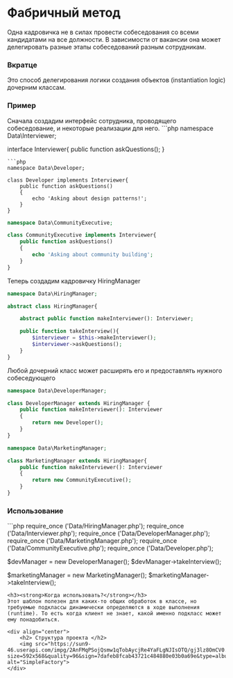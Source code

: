 # Фабричный метод

Одна кадровичка не в силах провести собеседования со всеми кандидатами на все должности. В зависимости от вакансии она может делегировать разные этапы собеседований разным сотрудникам.
<h3><strong>Вкратце</strong></h3>
Это способ делегирования логики создания объектов (instantiation logic) дочерним классам.
<h3><strong>Пример</strong></h3>
Сначала создадим интерфейс сотрудника, проводящего собеседование, и некоторые реализации для него.
```php
namespace Data\Interviewer;

interface Interviewer{
    public function askQuestions();
}
```
```php
namespace Data\Developer;

class Developer implements Interviewer{
    public function askQuestions()
    {
        echo 'Asking about design patterns!';
    }
}
```
```php
namespace Data\CommunityExecutive;

class CommunityExecutive implements Interviewer{
    public function askQuestions()
    {
        echo 'Asking about community building';
    }
}
```
Теперь создадим кадровичку HiringManager
```php
namespace Data\HiringManager;

abstract class HiringManager{

    abstract public function makeInterviewer(): Interviewer;

    public function takeInterview(){
        $interviewer = $this->makeInterviewer();
        $interviewer->askQuestions();
    }
}
```
Любой дочерний класс может расширять его и предоставлять нужного собеседующего
```php
namespace Data\DeveloperManager; 

class DeveloperManager extends HiringManager {
    public function makeInterviewer(): Interviewer
    {
        return new Developer();
    }
}
```
```php
namespace Data\MarketingManager;

class MarketingManager extends HiringManager{
    public function makeInterviewer(): Interviewer
    {
        return new CommunityExecutive();
    }
}
```
<h3><strong>Использование</strong></h3>
```php
require_once ('Data/HiringManager.php');
require_once ('Data/Interviewer.php');
require_once ('Data/DeveloperManager.php');
require_once ('Data/MarketingManager.php');
require_once ('Data/CommunityExecutive.php');
require_once ('Data/Developer.php');

$devManager = new DeveloperManager();
$devManager->takeInterview();

$marketingManager = new MarketingManager();
$marketingManager->takeInterview();
```
<h3><strong>Когда использовать?</strong></h3>
Этот шаблон полезен для каких-то общих обработок в классе, но требуемые подклассы динамически определяются в ходе выполнения (runtime). То есть когда клиент не знает, какой именно подкласс может ему понадобиться.

<div align="center">
    <h2> Структура проекта </h2>
    <img src="https://sun9-46.userapi.com/impg/2AnFMqPSojQsmw1qTobAycjRe4YaFLgNJIsOTQ/gj3lz8OmCV0.jpg?size=592x568&quality=96&sign=7dafeb8fcab43721c484880e03b0a69e&type=album" alt="SimpleFactory">
</div>